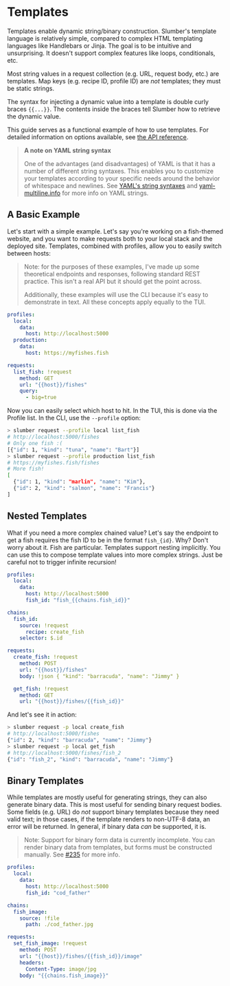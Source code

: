 # Templates

Templates enable dynamic string/binary construction. Slumber's template language is relatively simple, compared to complex HTML templating languages like Handlebars or Jinja. The goal is to be intuitive and unsurprising. It doesn't support complex features like loops, conditionals, etc.

Most string values in a request collection (e.g. URL, request body, etc.) are templates. Map keys (e.g. recipe ID, profile ID) are _not_ templates; they must be static strings.

The syntax for injecting a dynamic value into a template is double curly braces `{{...}}`. The contents inside the braces tell Slumber how to retrieve the dynamic value.

This guide serves as a functional example of how to use templates. For detailed information on options available, see [the API reference](../../api/request_collection/template.md).

> **A note on YAML string syntax**
>
> One of the advantages (and disadvantages) of YAML is that it has a number of different string syntaxes. This enables you to customize your templates according to your specific needs around the behavior of whitespace and newlines. See [YAML's string syntaxes](https://www.educative.io/answers/how-to-represent-strings-in-yaml) and [yaml-multiline.info](https://yaml-multiline.info/) for more info on YAML strings.

## A Basic Example

Let's start with a simple example. Let's say you're working on a fish-themed website, and you want to make requests both to your local stack and the deployed site. Templates, combined with profiles, allow you to easily switch between hosts:

> Note: for the purposes of these examples, I've made up some theoretical endpoints and responses, following standard REST practice. This isn't a real API but it should get the point across.
>
> Additionally, these examples will use the CLI because it's easy to demonstrate in text. All these concepts apply equally to the TUI.

```yaml
profiles:
  local:
    data:
      host: http://localhost:5000
  production:
    data:
      host: https://myfishes.fish

requests:
  list_fish: !request
    method: GET
    url: "{{host}}/fishes"
    query:
      - big=true
```

Now you can easily select which host to hit. In the TUI, this is done via the Profile list. In the CLI, use the `--profile` option:

```sh
> slumber request --profile local list_fish
# http://localhost:5000/fishes
# Only one fish :(
[{"id": 1, "kind": "tuna", "name": "Bart"}]
> slumber request --profile production list_fish
# https://myfishes.fish/fishes
# More fish!
[
  {"id": 1, "kind": "marlin", "name": "Kim"},
  {"id": 2, "kind": "salmon", "name": "Francis"}
]
```

## Nested Templates

What if you need a more complex chained value? Let's say the endpoint to get a fish requires the fish ID to be in the format `fish_{id}`. Why? Don't worry about it. Fish are particular. Templates support nesting implicitly. You can use this to compose template values into more complex strings. Just be careful not to trigger infinite recursion!

```yaml
profiles:
  local:
    data:
      host: http://localhost:5000
      fish_id: "fish_{{chains.fish_id}}"

chains:
  fish_id:
    source: !request
      recipe: create_fish
    selector: $.id

requests:
  create_fish: !request
    method: POST
    url: "{{host}}/fishes"
    body: !json { "kind": "barracuda", "name": "Jimmy" }

  get_fish: !request
    method: GET
    url: "{{host}}/fishes/{{fish_id}}"
```

And let's see it in action:

```sh
> slumber request -p local create_fish
# http://localhost:5000/fishes
{"id": 2, "kind": "barracuda", "name": "Jimmy"}
> slumber request -p local get_fish
# http://localhost:5000/fishes/fish_2
{"id": "fish_2", "kind": "barracuda", "name": "Jimmy"}
```

## Binary Templates

While templates are mostly useful for generating strings, they can also generate binary data. This is most useful for sending binary request bodies. Some fields (e.g. URL) do _not_ support binary templates because they need valid text; in those cases, if the template renders to non-UTF-8 data, an error will be returned. In general, if binary data _can_ be supported, it is.

> Note: Support for binary form data is currently incomplete. You can render binary data from templates, but forms must be constructed manually. See [#235](https://github.com/LucasPickering/slumber/discussions/235) for more info.

```yaml
profiles:
  local:
    data:
      host: http://localhost:5000
      fish_id: "cod_father"

chains:
  fish_image:
    source: !file
      path: ./cod_father.jpg

requests:
  set_fish_image: !request
    method: POST
    url: "{{host}}/fishes/{{fish_id}}/image"
    headers:
      Content-Type: image/jpg
    body: "{{chains.fish_image}}"
```
